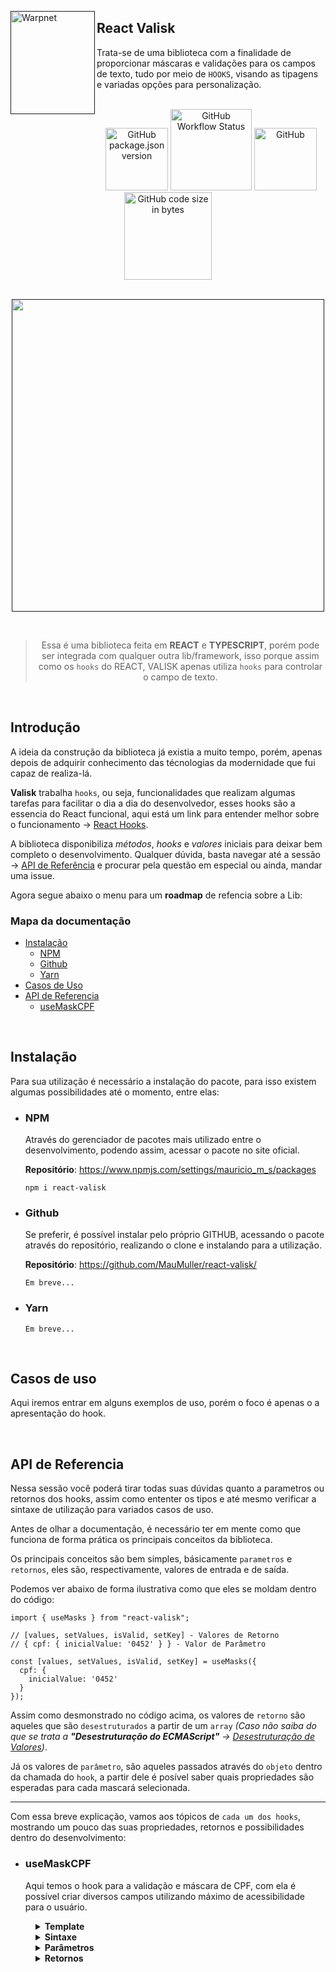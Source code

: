 [<img align="left" height="165px" width="135px" alt="Warpnet" src="https://ik.imagekit.io/e6khzhxvx/Group_3Valisk.png?ik-sdk-version=javascript-1.4.3&updatedAt=1672190456214"/>]()

## React Valisk

Trata-se de uma biblioteca com a finalidade de proporcionar máscaras e validações para os campos de texto, tudo por meio de `HOOKS`, visando as tipagens e variadas opções para personalização.

<br />

<div align="center">
  <img alt="GitHub package.json version" src="https://img.shields.io/github/package-json/v/maumuller/react-valisk?color=%23ff1f3d&label=npm&style=for-the-badge" width="100">

  <img alt="GitHub Workflow Status" src="https://img.shields.io/github/actions/workflow/status/maumuller/react-valisk/publish-package-and-release.yml?color=black&style=for-the-badge" width="130">

  <img alt="GitHub" src="https://img.shields.io/github/license/maumuller/react-valisk?color=%23ff1f3d&style=for-the-badge" width="100">

  <img alt="GitHub code size in bytes" src="https://img.shields.io/github/languages/code-size/maumuller/react-valisk?color=black&style=for-the-badge" width="140">
</div>

<br />

<div align="center">

[<img width="500" src="https://ik.imagekit.io/e6khzhxvx/valisk-preview.png?ik-sdk-version=javascript-1.4.3&updatedAt=1672165728023"/>]()

</div>

<br />

<div align="center">

> Essa é uma biblioteca feita em **REACT** e **TYPESCRIPT**, porém pode ser integrada com qualquer outra lib/framework, isso porque assim como os `hooks` do REACT, VALISK apenas utiliza `hooks` para controlar o campo de texto.

</div>

<br />

## Introdução

A ideia da construção da biblioteca já existia a muito tempo, porém, apenas depois de adquirir conhecimento das técnologias da modernidade que fui capaz de realiza-lá.

**Valisk** trabalha `hooks`, ou seja, funcionalidades que realizam algumas tarefas para facilitar o dia a dia do desenvolvedor, esses hooks são a essencia do React funcional, aqui está um link para entender melhor sobre o funcionamento -> [React Hooks](https://pt-br.reactjs.org/docs/hooks-reference.html#gatsby-focus-wrapper).

A biblioteca disponibiliza _métodos_, _hooks_ e _valores_ iniciais para deixar bem completo o desenvolvimento. Qualquer dúvida, basta navegar até a sessão -> [API de Referência](#api-de-referencia) e procurar pela questão em especial ou ainda, mandar uma issue.

Agora segue abaixo o menu para um **roadmap** de refencia sobre a Lib:

### Mapa da documentação

- [Instalação](#instalação)
  - [NPM](#npm)
  - [Github](#github)
  - [Yarn](#yarn)
- [Casos de Uso](#casos-de-uso)
- [API de Referencia](#api-de-referencia)
  - [useMaskCPF](#usemaskcpf)

<br />

## Instalação

Para sua utilização é necessário a instalação do pacote, para isso existem algumas possibilidades até o momento, entre elas:

- ### NPM

  Através do gerenciador de pacotes mais utilizado entre o desenvolvimento, podendo assim, acessar o pacote no site oficial.

  **Repositório**:
  <https://www.npmjs.com/settings/mauricio_m_s/packages>

  ```shell
  npm i react-valisk
  ```

- ### Github

  Se preferir, é possível instalar pelo próprio GITHUB, acessando o pacote através do repositório, realizando o clone e instalando para a utilização.

  **Repositório**:
  <https://github.com/MauMuller/react-valisk/>

  ```shell
  Em breve...
  ```

- ### Yarn

  ```shell
  Em breve...
  ```

<br />

## Casos de uso

Aqui iremos entrar em alguns exemplos de uso, porém o foco é apenas o a apresentação do hook.

<br />

## API de Referencia

Nessa sessão você poderá tirar todas suas dúvidas quanto a parametros ou retornos dos hooks, assim como ententer os tipos e até mesmo verificar a sintaxe de utilização para variados casos de uso.

Antes de olhar a documentação, é necessário ter em mente como que funciona de forma prática os principais conceitos da biblioteca.

Os principais conceitos são bem simples, básicamente `parametros` e `retornos`, eles são, respectivamente, valores de entrada e de saída.

Podemos ver abaixo de forma ilustrativa como que eles se moldam dentro do código:

```JS
import { useMasks } from "react-valisk";

// [values, setValues, isValid, setKey] - Valores de Retorno
// { cpf: { inicialValue: '0452' } } - Valor de Parâmetro

const [values, setValues, isValid, setKey] = useMasks({
  cpf: {
    inicialValue: '0452'
  }
});
```

Assim como desmonstrado no código acima, os valores de `retorno` são aqueles que são `desestruturados` a partir de um `array` _(Caso não saiba do que se trata a **"Desestruturação do ECMAScript"** -> [Desestruturação de Valores](https://developer.mozilla.org/pt-BR/docs/Web/JavaScript/Reference/Operators/Destructuring_assignment))_.

Já os valores de `parâmetro`, são aqueles passados através do `objeto` dentro da chamada do `hook`, a partir dele é posível saber quais propriedades são esperadas para cada mascará selecionada.

---

Com essa breve explicação, vamos aos tópicos de `cada um dos hooks`, mostrando um pouco das suas propriedades, retornos e possibilidades dentro do desenvolvimento:

- ### useMaskCPF

  Aqui temos o hook para a validação e máscara de CPF, com ela é possível criar diversos campos utilizando máximo de acessibilidade para o usuário.

<dl style="list-style-type: none;">
  <!-- Template -->
  <dd>
  <details>
    <summary><b>Template</b></summary>

```TS
  //000.000.000-00
```

  </details>
  </dd>

  <!-- Sintaxe -->
  <dd>  
  <details>
    <summary><b>Sintaxe</b></summary>

```Typescript
  import { useMaskCPF } from "react-valisk";

  ...

  const [value, setValue, isValid, setKey] = useMaskCPF({
    inicialValue: "4823",
    useExplictMask: true
  });

```

  </details>
  </dd>

  <!-- Parâmetros -->
  <dd>  
  <details>
    <summary><b>Parâmetros</b></summary>

<br />

> OBS: É necessário passar um objeto inicial, mesmo que seja vázio.

| Propriedade      | Tipos                 | Obrigatório | Descrição                                |
| :--------------- | :-------------------- | :---------- | :--------------------------------------- |
| `{}`             | Object                | Sim         | Objeto Vázio.                            |
| `inicialValue`   | String _/_ Undefined  | Não         | Valor inicial para o campo de texto.     |
| `useExplictMask` | Boolean _/_ Undefined | Não         | Utilização da máscara de forma explicita |

  </details>
  </dd>

  <!-- Retornos -->
  <dd>
  <details>
    <summary><b>Retornos</b></summary>

<br />

> OBS: Os nomes das váriaveis são apenas uma convenção, mude se necessário.

| Propriedade | Tipos             | Obrigatório                                                                   | Descrição                                                                                                |
| :---------- | :---------------- | :---------------------------------------------------------------------------- | :------------------------------------------------------------------------------------------------------- |
| `[]`        | Array             | Sim                                                                           | Array para desestruturação dos valores.                                                                  |
| `value`     | String            | Sim                                                                           | Valor para o campo de texto.                                                                             |
| `setValue`  | Function<string\> | Sim                                                                           | Função para atualizar o valor dentro do estado do hook.                                                  |
| `isValid`   | Boolean           | Sim/Não _(Se o retorno `setKey` é utilizada, é necessário declarar)_          | Verifica se o valor em específico satisfaz a máscara.                                                    |
| `setKey`    | Function<string\> | Sim/Não _(Se a propriedade `useExplictMask` é `true`, é necessário utilizar)_ | Função para capturar a tecla digitada e apagar a máscara quando a propriedade `useExplictMask` é `true`. |

  </details>
  </dd>
</ol>
